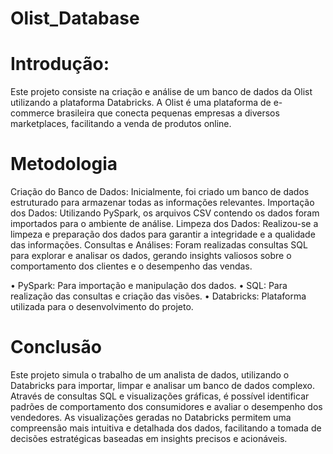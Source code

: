 # Olist_Database
# Introdução:
  Este projeto consiste na criação e análise de um banco de dados da Olist utilizando a plataforma Databricks. A Olist é uma plataforma de e-commerce brasileira que conecta pequenas empresas a diversos marketplaces, facilitando a venda de produtos online.

# Metodologia
  Criação do Banco de Dados: Inicialmente, foi criado um banco de dados estruturado para armazenar todas as informações relevantes.
Importação dos Dados: Utilizando PySpark, os arquivos CSV contendo os dados foram importados para o ambiente de análise.
Limpeza dos Dados: Realizou-se a limpeza e preparação dos dados para garantir a integridade e a qualidade das informações.
Consultas e Análises: Foram realizadas consultas SQL para explorar e analisar os dados, gerando insights valiosos sobre o comportamento dos clientes e o desempenho das vendas.

• PySpark: Para importação e manipulação dos dados.
• SQL: Para realização das consultas e criação das visões.
• Databricks: Plataforma utilizada para o desenvolvimento do projeto.

# Conclusão
  Este projeto simula o trabalho de um analista de dados, utilizando o Databricks para importar, limpar e analisar um banco de dados complexo. Através de consultas SQL e visualizações gráficas, é possível identificar padrões de comportamento dos consumidores e avaliar o desempenho dos vendedores. As visualizações geradas no Databricks permitem uma compreensão mais intuitiva e detalhada dos dados, facilitando a tomada de decisões estratégicas baseadas em insights precisos e acionáveis.
